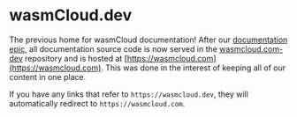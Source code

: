 # wasmCloud.dev
The previous home for wasmCloud documentation! After our [documentation epic](https://github.com/wasmCloud/wasmcloud.com-dev/pull/35), all documentation source code is now served in the [wasmcloud.com-dev](https://github.com/wasmCloud/wasmcloud.com-dev/) repository and is hosted at [https://wasmcloud.com](https://wasmcloud.com). This was done in the interest of keeping all of our content in one place.

If you have any links that refer to `https://wasmcloud.dev`, they will automatically redirect to `https://wasmcloud.com`.
